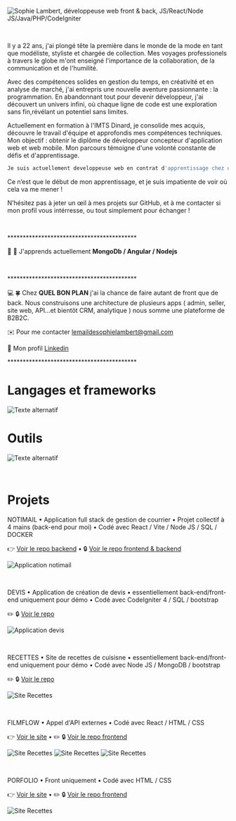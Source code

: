 ![Sophie Lambert, développeuse web front & back, JS/React/Node JS/Java/PHP/CodeIgniter](https://github.com/sophie-lambert-co/sophie-lambert-co/blob/main/header_github.jpg)

<br>

<p>Il y a 22 ans, j'ai plongé tête la première dans le monde de la mode en tant que modéliste, styliste et chargée de collection. Mes voyages professionels à travers le globe m'ont enseigné l'importance de la collaboration, de la communication et de l'humilité.

Avec des compétences solides en gestion du temps, en créativité et en analyse de marché, j'ai entrepris une nouvelle aventure passionnante : la programmation. En abandonnant tout pour devenir développeur, j'ai découvert un univers infini, où chaque ligne de code est une exploration sans fin,révélant un potentiel sans limites.

Actuellement en formation à l'IMTS Dinard, je consolide mes acquis, découvre le travail d'équipe et approfondis mes compétences techniques. Mon objectif : obtenir le diplôme de développeur concepteur d'application web et web mobile. Mon parcours témoigne d'une volonté constante de défis et d'apprentissage.

````javascript
Je suis actuellement developpeuse web en contrat d'apprentissage chez quelbonplan.fr.  
````

Ce n’est que le début de mon apprentissage, et je suis impatiente de voir où cela va me mener !

N’hésitez pas à jeter un œil à mes projets sur GitHub, et à me contacter si mon profil vous intérresse, ou tout simplement pour échanger !</p>

<br>
<p>******************************************</p>

🧠 🚀 J'apprends actuellement **MongoDb / Angular / Nodejs**

<br>
<p>******************************************</p>

💻 🍀 Chez **QUEL BON PLAN** j'ai la chance de faire autant de front que de back. Nous construisons une architecture de plusieurs apps ( admin, seller, site web, API...et bientôt CRM, analytique ) nous somme une plateforme de B2B2C.

✉️ Pour me contacter [lemaildesophielambert@gmail.com](lemaildesophielambert@gmail.com)

🔗 Mon profil [Linkedin](https://www.linkedin.com/in/sophie-lambert-co/)

<p>******************************************</p>


# Langages et frameworks


![Texte alternatif](https://github.com/sophie-lambert-co/sophie-lambert-co/blob/main/langages_frameworks.svg)

# Outils


![Texte alternatif](https://github.com/sophie-lambert-co/sophie-lambert-co/blob/main/outils.svg)

<br>

# Projets

NOTIMAIL • Application full stack de gestion de courrier • Projet collectif à 4 mains (back-end pour moi) • Codé avec React / Vite / Node JS / SQL / DOCKER


👉 [Voir le repo backend](https://github.com/sophie-lambert-co/Notimail) • 🔒 [Voir le repo frontend & backend](https://github.com/tankzercode/notimail/tree/main)

![Application notimail](https://github.com/sophie-lambert-co/sophie-lambert-co/blob/main/notimail-1.jpg)

<br>

DEVIS • Application de création de devis • essentiellement back-end/front-end uniquement pour démo • Codé avec CodeIgniter 4 /  SQL / bootstrap

✏️ 🔒 [Voir le repo](https://github.com/sophie-lambert-co/DEVIS_PHP_CODEIGNITER)

![Application devis](https://github.com/sophie-lambert-co/sophie-lambert-co/blob/main/devis-1.jpg)

<br>

RECETTES • Site de recettes de cuisisne • essentiellement back-end/front-end uniquement pour démo • Codé avec Node JS / MongoDB / bootstrap

✏️ 🔒 [Voir le repo](https://github.com/sophie-lambert-co/CrudMongoDB)

![Site Recettes](https://github.com/sophie-lambert-co/sophie-lambert-co/blob/main/recettes-1.jpg)

<br>

FILMFLOW • Appel d'API externes • Codé avec React / HTML / CSS


👉 [Voir le site](https://filmflow-pi.vercel.app/) • ✏️ 🔒 [Voir le repo frontend](https://github.com/sophie-lambert-co/FILMFLOW)

![Site Recettes](https://github.com/sophie-lambert-co/sophie-lambert-co/blob/main/filmflow-1.jpg)
![Site Recettes](https://github.com/sophie-lambert-co/sophie-lambert-co/blob/main/filmflow-2.jpg)
![Site Recettes](https://github.com/sophie-lambert-co/sophie-lambert-co/blob/main/filmflow-3.jpg)

<br>

PORFOLIO • Front uniquement • Codé avec HTML / CSS

👉 [Voir le site](https://sl-portfolio-gamma.vercel.app/) • ✏️ 🔒 [Voir le repo frontend](https://github.com/sophie-lambert-co/PORTFOLIO-_HTML_CSS)


![Site Recettes](https://github.com/sophie-lambert-co/sophie-lambert-co/blob/main/portfolio.jpg)





